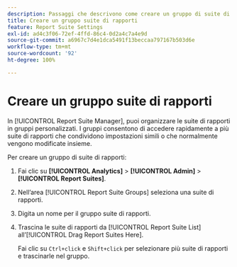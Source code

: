 ```yaml
---
description: Passaggi che descrivono come creare un gruppo di suite di rapporti.
title: Creare un gruppo suite di rapporti
feature: Report Suite Settings
exl-id: ad4c3f06-72ef-4ffd-86c4-0d2a4c7a4e9d
source-git-commit: a6967c7d4e1dca5491f13beccaa797167b503d6e
workflow-type: tm+mt
source-wordcount: '92'
ht-degree: 100%

---
```


# Creare un gruppo suite di rapporti

In [!UICONTROL Report Suite Manager], puoi organizzare le suite di rapporti in gruppi personalizzati. I gruppi consentono di accedere rapidamente a più suite di rapporti che condividono impostazioni simili o che normalmente vengono modificate insieme.

Per creare un gruppo di suite di rapporti:

1. Fai clic su **[!UICONTROL Analytics]** > **[!UICONTROL Admin]** > **[!UICONTROL Report Suites]**.
1. Nell’area [!UICONTROL Report Suite Groups] seleziona una suite di rapporti.
1. Digita un nome per il gruppo suite di rapporti.
1. Trascina le suite di rapporti da [!UICONTROL Report Suite List] all’[!UICONTROL Drag Report Suites Here].

   Fai clic su `Ctrl+click` e `Shift+click` per selezionare più suite di rapporti e trascinarle nel gruppo.
